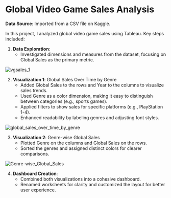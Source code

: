 # Global Video Game Sales Analysis #

**Data Source**: Imported from a CSV file on Kaggle.

In this project, I analyzed global video game sales using Tableau. Key steps included:

1. **Data Exploration**:
    - Investigated dimensions and measures from the dataset, focusing on Global Sales as the primary metric.
  
![vgsales_1](https://github.com/user-attachments/assets/eeb2c0c0-fd8d-4f77-aa5c-246ac5dcdfda)

2. **Visualization 1**: Global Sales Over Time by Genre
    - Added Global Sales to the rows and Year to the columns to visualize sales trends.
    - Used Genre as a color dimension, making it easy to distinguish between categories (e.g., sports games).
    - Applied filters to show sales for specific platforms (e.g., PlayStation 1-4).
    - Enhanced readability by labeling genres and adjusting font styles.

![global_sales_over_time_by_genre](https://github.com/user-attachments/assets/59edd39a-2db5-41db-b00c-f12aac72eb23)

3. **Visualization 2**: Genre-wise Global Sales
    - Plotted Genre on the columns and Global Sales on the rows.
    - Sorted the genres and assigned distinct colors for clearer comparisons.

![Genre-wise_Global_Sales](https://github.com/user-attachments/assets/11746004-5654-448a-983c-96ee68181b7f)

4. **Dashboard Creation**:
    - Combined both visualizations into a cohesive dashboard.
    - Renamed worksheets for clarity and customized the layout for better user experience.
